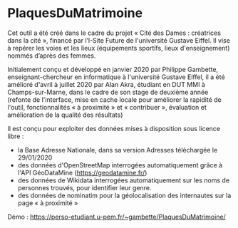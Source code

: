 # PlaquesDuMatrimoine

Cet outil a été créé dans le cadre du projet « Cité des Dames : créatrices dans la cité », financé par l’I-Site Future de l'université Gustave Eiffel. Il vise à repérer les voies et les lieux (équipements sportifs, lieux d'enseignement) nommés d’après des femmes.

Initialement conçu et développé en janvier 2020 par Philippe Gambette, enseignant-chercheur en informatique à l'université Gustave Eiffel, il a été amélioré d'avril à juillet 2020 par Alan Akra, étudiant en DUT MMI à Champs-sur-Marne, dans le cadre de son stage de deuxième année (refonte de l'interface, mise en cache locale pour améliorer la rapidité de l'outil, fonctionnalités « à proximité » et « contribuer », évaluation et amélioration de la qualité des résultats) 

Il est conçu pour exploiter des données mises à disposition sous licence libre :
- la Base Adresse Nationale, dans sa version Adresses téléchargée le 29/01/2020
- des données d'OpenStreetMap interrogées automatiquement grâce à l'API GéoDataMine (https://geodatamine.fr/)
- des données de Wikidata interrogées automatiquement sur les noms de personnes trouvés, pour identifier leur genre.
- des données de nominatim pour la géolocalisation des internautes sur la page « à proximité »

Démo : https://perso-etudiant.u-pem.fr/~gambette/PlaquesDuMatrimoine/
